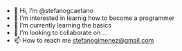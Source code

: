 - 👋 Hi, I’m @stefanogcaetano
- 👀 I’m interested in learnig how to become a programmer
- 🌱 I’m currently learning the basics
- 💞️ I’m looking to collaborate on ... 
- 📫 How to reach me stefanogimenez@gmail.com

<!---
stefanogcaetano/stefanogcaetano is a ✨ special ✨ repository because its `README.md` (this file) appears on your GitHub profile.
You can click the Preview link to take a look at your changes.
--->
